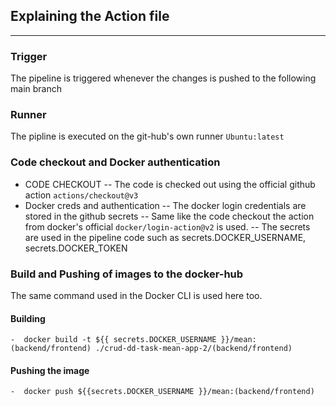 ## Explaining the Action file
---

### Trigger
 The pipeline is triggered whenever the changes is pushed to the following main branch


### Runner
 The pipline is executed on the git-hub's own runner `Ubuntu:latest`
 

### Code checkout and Docker authentication
- CODE CHECKOUT
    -- The code is checked out using the official github action `actions/checkout@v3`
- Docker creds and authentication
    -- The docker login credentials are stored in the github secrets
    -- Same like the code checkout the action from docker's official `docker/login-action@v2` is used.
    -- The secrets are used in the pipeline code such as secrets.DOCKER_USERNAME, secrets.DOCKER_TOKEN



### Build and Pushing of images to the docker-hub
The same command used in the Docker CLI is used here too.
#### Building
    -  docker build -t ${{ secrets.DOCKER_USERNAME }}/mean:(backend/frontend) ./crud-dd-task-mean-app-2/(backend/frontend)

#### Pushing the image
    -  docker push ${{secrets.DOCKER_USERNAME }}/mean:(backend/frontend) 